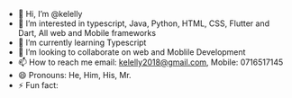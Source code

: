 - 👋 Hi, I’m @kelelly
- 👀 I’m interested in typescript, Java, Python, HTML, CSS, Flutter and Dart, All web and Mobile frameworks
- 🌱 I’m currently learning Typescript
- 💞️ I’m looking to collaborate on web and Moblile Development
- 📫 How to reach me email: kelelly2018@gmail.com, Mobile: 0716517145
- 😄 Pronouns: He, Him, His, Mr.
- ⚡ Fun fact: 

<!---
kelelly/kelelly is a ✨ special ✨ repository because its `README.md` (this file) appears on your GitHub profile.
You can click the Preview link to take a look at your changes.
--->
